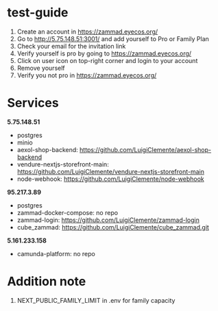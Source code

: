 # test-guide
1. Create an account in https://zammad.eyecos.org/
2. Go to http://5.75.148.51:3001/ and add yourself to Pro or Family Plan
3. Check your email for the invitation link
4. Verify yourself is pro by going to https://zammad.eyecos.org/
5. Click on user icon on top-right corner and login to your account
6. Remove yourself
7. Verify you not pro in https://zammad.eyecos.org/

# Services
**5.75.148.51**
  - postgres
  - minio
  - aexol-shop-backend: https://github.com/LuigiClemente/aexol-shop-backend
  - vendure-nextjs-storefront-main: https://github.com/LuigiClemente/vendure-nextjs-storefront-main
  - node-webhook: https://github.com/LuigiClemente/node-webhook

**95.217.3.89**
  - postgres
  - zammad-docker-compose: no repo
  - zammad-login: https://github.com/LuigiClemente/zammad-login
  - cube_zammad: https://github.com/LuigiClemente/cube_zammad.git

**5.161.233.158**
  - camunda-platform: no repo

# Addition note
1. NEXT_PUBLIC_FAMILY_LIMIT in .env for family capacity
